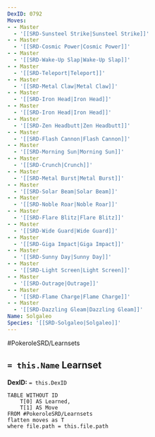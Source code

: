 ```yaml
---
DexID: 0792
Moves:
- - Master
  - '[[SRD-Sunsteel Strike|Sunsteel Strike]]'
- - Master
  - '[[SRD-Cosmic Power|Cosmic Power]]'
- - Master
  - '[[SRD-Wake-Up Slap|Wake-Up Slap]]'
- - Master
  - '[[SRD-Teleport|Teleport]]'
- - Master
  - '[[SRD-Metal Claw|Metal Claw]]'
- - Master
  - '[[SRD-Iron Head|Iron Head]]'
- - Master
  - '[[SRD-Iron Head|Iron Head]]'
- - Master
  - '[[SRD-Zen Headbutt|Zen Headbutt]]'
- - Master
  - '[[SRD-Flash Cannon|Flash Cannon]]'
- - Master
  - '[[SRD-Morning Sun|Morning Sun]]'
- - Master
  - '[[SRD-Crunch|Crunch]]'
- - Master
  - '[[SRD-Metal Burst|Metal Burst]]'
- - Master
  - '[[SRD-Solar Beam|Solar Beam]]'
- - Master
  - '[[SRD-Noble Roar|Noble Roar]]'
- - Master
  - '[[SRD-Flare Blitz|Flare Blitz]]'
- - Master
  - '[[SRD-Wide Guard|Wide Guard]]'
- - Master
  - '[[SRD-Giga Impact|Giga Impact]]'
- - Master
  - '[[SRD-Sunny Day|Sunny Day]]'
- - Master
  - '[[SRD-Light Screen|Light Screen]]'
- - Master
  - '[[SRD-Outrage|Outrage]]'
- - Master
  - '[[SRD-Flame Charge|Flame Charge]]'
- - Master
  - '[[SRD-Dazzling Gleam|Dazzling Gleam]]'
Name: Solgaleo
Species: '[[SRD-Solgaleo|Solgaleo]]'
---
```


#PokeroleSRD/Learnsets

## `= this.Name` Learnset

**DexID:** `= this.DexID`

```dataview
TABLE WITHOUT ID
    T[0] AS Learned,
    T[1] AS Move
FROM #PokeroleSRD/Learnsets
flatten moves as T
where file.path = this.file.path
```
